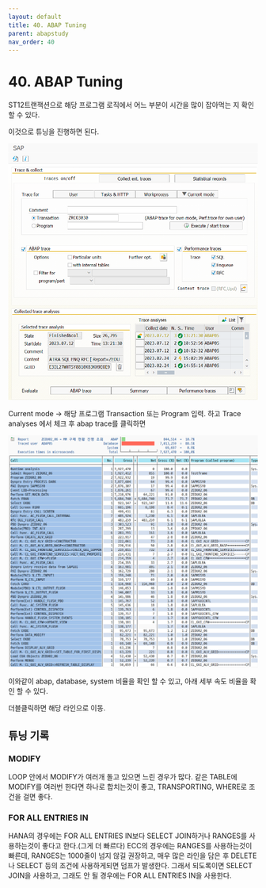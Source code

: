 ```yaml
---
layout: default
title: 40. ABAP Tuning
parent: abapstudy
nav_order: 40
---
```


# 40. ABAP Tuning

ST12트랜잭션으로 해당 프로그램 로직에서 어느 부분이 시간을 많이 잡아먹는 지 확인 할 수 있다.

이것으로 튜닝을 진행하면 된다.

![Untitled](./abapstudy_img/abapstudy_71.png)

Current mode -> 해당 프로그램 Transaction 또는 Program 입력.
하고 Trace analyses 에서 체크 후 abap trace를 클릭하면 

![Untitled](./abapstudy_img/abapstudy_72.png)

이와같이 abap, database, system 비율을 확인 할 수 있고, 아래 세부 속도 비율을 확인 할 수 있다.

더블클릭하면 해당 라인으로 이동.

## 튜닝 기록

### MODIFY

LOOP 안에서 MODIFY가 여러개 돌고 있으면 느린 경우가 많다. 같은 TABLE에 MODIFY를 여러번 한다면 하나로 합치는것이 좋고, 
TRANSPORTING, WHERE로 조건을 걸면 좋다.

### FOR ALL ENTRIES IN

HANA의 경우에는 FOR ALL ENTRIES IN보다 SELECT JOIN하거나 RANGES를 사용하는것이 좋다고 한다.(그게 더 빠르다)
ECC의 경우에는 RANGES를 사용하는것이 빠른데, RANGES는 1000줄이 넘지 않길 권장하고, 매우 많은 라인을 담은 후 DELETE나 SELECT 등의 조건에 사용하게되면
덤프가 발생한다. 그래서 되도록이면 SELECT JOIN을 사용하고, 그래도 안 될 경우에는 FOR ALL ENTRIES IN을 사용한다.

